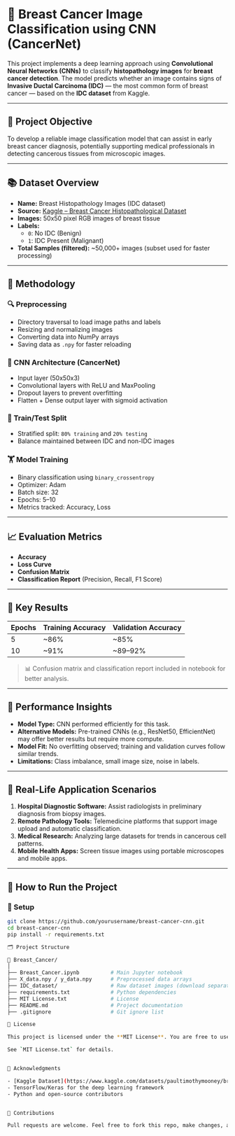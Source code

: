 # 🧠 Breast Cancer Image Classification using CNN (CancerNet)

This project implements a deep learning approach using **Convolutional Neural Networks (CNNs)** to classify **histopathology images** for **breast cancer detection**. The model predicts whether an image contains signs of **Invasive Ductal Carcinoma (IDC)** — the most common form of breast cancer — based on the **IDC dataset** from Kaggle.

---

## 📌 Project Objective

To develop a reliable image classification model that can assist in early breast cancer diagnosis, potentially supporting medical professionals in detecting cancerous tissues from microscopic images.

---

## 📚 Dataset Overview

- **Name:** Breast Histopathology Images (IDC dataset)
- **Source:** [Kaggle – Breast Cancer Histopathological Dataset](https://www.kaggle.com/datasets/paultimothymooney/breast-histopathology-images)
- **Images:** 50x50 pixel RGB images of breast tissue
- **Labels:**
  - `0`: No IDC (Benign)
  - `1`: IDC Present (Malignant)
- **Total Samples (filtered):** ~50,000+ images (subset used for faster processing)

---

## 🧪 Methodology

### 🔍 Preprocessing
- Directory traversal to load image paths and labels
- Resizing and normalizing images
- Converting data into NumPy arrays
- Saving data as `.npy` for faster reloading

### 🧠 CNN Architecture (CancerNet)
- Input layer (50x50x3)
- Convolutional layers with ReLU and MaxPooling
- Dropout layers to prevent overfitting
- Flatten + Dense output layer with sigmoid activation

### 🔀 Train/Test Split
- Stratified split: `80% training` and `20% testing`
- Balance maintained between IDC and non-IDC images

### 🏋️ Model Training
- Binary classification using `binary_crossentropy`
- Optimizer: Adam
- Batch size: 32
- Epochs: 5–10
- Metrics tracked: Accuracy, Loss

---

## 📈 Evaluation Metrics

- **Accuracy**
- **Loss Curve**
- **Confusion Matrix**
- **Classification Report** (Precision, Recall, F1 Score)

---

## 🎯 Key Results

| Epochs | Training Accuracy | Validation Accuracy |
|--------|-------------------|---------------------|
| 5      | ~86%              | ~85%                |
| 10     | ~91%              | ~89–92%             |

> 📊 Confusion matrix and classification report included in notebook for better analysis.

---

## 📌 Performance Insights

- **Model Type:** CNN performed efficiently for this task.
- **Alternative Models:** Pre-trained CNNs (e.g., ResNet50, EfficientNet) may offer better results but require more compute.
- **Model Fit:** No overfitting observed; training and validation curves follow similar trends.
- **Limitations:** Class imbalance, small image size, noise in labels.

---

## 💭 Real-Life Application Scenarios

1. **Hospital Diagnostic Software:** Assist radiologists in preliminary diagnosis from biopsy images.
2. **Remote Pathology Tools:** Telemedicine platforms that support image upload and automatic classification.
3. **Medical Research:** Analyzing large datasets for trends in cancerous cell patterns.
4. **Mobile Health Apps:** Screen tissue images using portable microscopes and mobile apps.

---

## 🧪 How to Run the Project

### 🔧 Setup

```bash
git clone https://github.com/yourusername/breast-cancer-cnn.git
cd breast-cancer-cnn
pip install -r requirements.txt

🗂️ Project Structure

📁 Breast_Cancer/
│
├── Breast_Cancer.ipynb          # Main Jupyter notebook
├── X_data.npy / y_data.npy      # Preprocessed data arrays
├── IDC_dataset/                 # Raw dataset images (download separately)
├── requirements.txt             # Python dependencies
├── MIT License.txt              # License
├── README.md                    # Project documentation
├── .gitignore                   # Git ignore list

🔐 License

This project is licensed under the **MIT License**. You are free to use, modify, and distribute it with attribution.

See `MIT License.txt` for details.


🙌 Acknowledgments

- [Kaggle Dataset](https://www.kaggle.com/datasets/paultimothymooney/breast-histopathology-images)
- TensorFlow/Keras for the deep learning framework
- Python and open-source contributors


🤝 Contributions

Pull requests are welcome. Feel free to fork this repo, make changes, and submit improvements.
